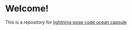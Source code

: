 # Welcome!

This is a repository for [lightning-pose code ocean capsule](https://codeocean.allenneuraldynamics.org/capsule/5949595/tree)
